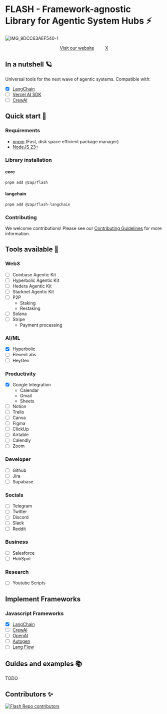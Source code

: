 # FLASH - Framework-agnostic Library for Agentic System Hubs ⚡️
![IMG_9DCC63AEF540-1](https://github.com/user-attachments/assets/98769069-b715-4b6c-8134-fbb63bebf024)

<div align="center">
  
[Visit our website](https://www.0xzap.com/)         [X](https://x.com/0xZapLab)

</div>

## In a nutshell 🪐
Universal tools for the next wave of agentic systems. Compatible with:
- [x] [LangChain](https://www.langchain.com/)
- [ ] [Vercel AI SDK](https://sdk.vercel.ai/)
- [ ] [CrewAI](https://www.crewai.io/)

## Quick start 🚀

### Requirements
- [pnpm](https://pnpm.io/) (Fast, disk space efficient package manager)
- [NodeJS 23+](https://docs.npmjs.com/downloading-and-installing-node-js-and-npm)
### Library installation
#### core
```bash
pnpm add @zap/flash
```
#### langchain
```bash
pnpm add @zap/flash-langchain
```

### Contributing
We welcome contributions! Please see our [Contributing Guidelines](CONTRIBUTING.md) for more information.

## Tools available 🧰
### Web3
- [ ] Coinbase Agentic Kit
- [ ] Hyperbolic Agentic Kit
- [ ] Hedera Agentic Kit
- [ ] Starknet Agentic Kit
- [ ] P2P
  - Staking
  - Restaking
- [ ] Solana 
- [ ] Stripe
  - Payment processing

### AI/ML
- [x] Hyperbolic
- [ ] ElevenLabs
- [ ] HeyGen

### Productivity
- [x] Google Integration
  - Calendar
  - Gmail
  - Sheets
- [ ] Notion
- [ ] Trello
- [ ] Canva
- [ ] Figma
- [ ] ClickUp
- [ ] Airtable
- [ ] Calendly
- [ ] Zoom

### Developer
- [ ] Github
- [ ] Jira
- [ ] Supabase

### Socials
- [ ] Telegram
- [ ] Twitter
- [ ] Discord
- [ ] Slack
- [ ] Reddit

### Business
- [ ] Salesforce
- [ ] HubSpot

### Research
- [ ] Youtube Scripts

## Implement Frameworks

### Javascript Frameworks
- [x] [LangChain](https://www.langchain.com/)
- [ ] [CrewAI](https://www.crewai.io/)
- [ ] [OpenAI](https://platform.openai.com/)
- [ ] [Autogen](https://microsoft.github.io/autogen/)
- [ ] [Lang Flow](https://www.langflow.org/)

## Guides and examples 📚

TODO

## Contributors ✨
<a href="https://github.com/0xZap/flash/graphs/contributors">
  <img src="https://contrib.rocks/image?repo=0xZap/flash" alt="Flash Repo contributors" />
</a>

